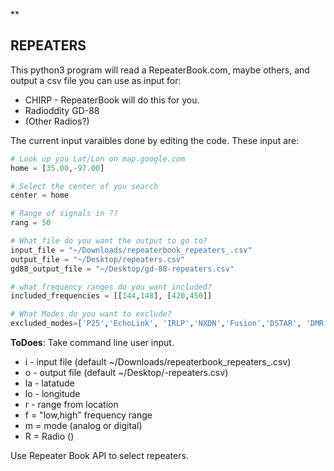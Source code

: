 ﻿**

## REPEATERS

This python3 program will read a RepeaterBook.com, maybe others, and output a csv file you can use as input for:

* CHIRP - RepeaterBook will do this for you.
* Radioddity GD-88
* (Other Radios?)

The current input varaibles done by editing the code.  These input are:

``` Python
# Look up you Lat/Lon on map.google.com
home = [35.00,-97.00]

# Select the center of you search
center = home

# Range of signals in ??
rang = 50

# What file do you want the output to go to?
input_file = "~/Downloads/repeaterbook_repeaters_.csv"
output_file = "~/Desktop/repeaters.csv"
gd88_output_file = "~/Desktop/gd-88-repeaters.csv"

# what frequency ranges do you want included?
included_frequencies = [[144,148], [420,450]]

# What Modes do you want to exclude?
excluded_modes=['P25','EchoLink', 'IRLP','NXDN','Fusion','DSTAR', 'DMR']
```


**ToDoes**:
Take command line user input.

 - i - input file (default ~/Downloads/repeaterbook_repeaters_.csv)
 - o - output file (default ~/Desktop/<radio>-repeaters.csv)
 - la - latatude
 - lo - longitude
 - r - range from location
 - f = "low,high" frequency range
 - m = mode (analog or digital)
 - R = Radio (<list of here>)
 
Use Repeater Book API to select repeaters.
